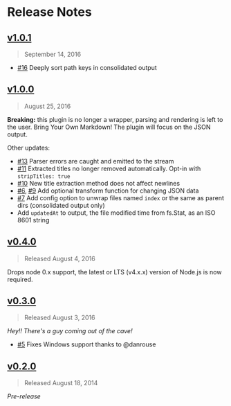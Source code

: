 # Release Notes

## [v1.0.1]

> September 14, 2016

- [#16] Deeply sort path keys in consolidated output

## [v1.0.0]

> August 25, 2016

**Breaking:** this plugin is no longer a wrapper, parsing and rendering is left to the user. Bring Your Own Markdown! The plugin will focus on the JSON output.

Other updates:

- [#13] Parser errors are caught and emitted to the stream
- [#11] Extracted titles no longer removed automatically. Opt-in with `stripTitles: true`
- [#10] New title extraction method does not affect newlines
- [#6], [#9] Add optional transform function for changing JSON data
- [#7] Add config option to unwrap files named `index` or the same as parent dirs (consolidated output only)
- Add `updatedAt` to output, the file modified time from fs.Stat, as an ISO 8601 string

## [v0.4.0]

> Released August 4, 2016

Drops node 0.x support, the latest or LTS (v4.x.x) version of Node.js is now required.

## [v0.3.0]

> Released August 3, 2016

_Hey!! There's a guy coming out of the cave!_

- [#5] Fixes Windows support thanks to @danrouse

## [v0.2.0]

> Released August 18, 2014

_Pre-release_

[#16]: https://github.com/sparkartgroup/gulp-markdown-to-json/issues/16
[#13]: https://github.com/sparkartgroup/gulp-markdown-to-json/issues/13
[#11]: https://github.com/sparkartgroup/gulp-markdown-to-json/issues/11
[#10]: https://github.com/sparkartgroup/gulp-markdown-to-json/issues/10
[#6]: https://github.com/sparkartgroup/gulp-markdown-to-json/issues/6
[#7]: https://github.com/sparkartgroup/gulp-markdown-to-json/issues/7
[#9]: https://github.com/sparkartgroup/gulp-markdown-to-json/issues/9
[#5]: https://github.com/sparkartgroup/gulp-markdown-to-json/issues/5

[v1.0.1]: https://github.com/sparkartgroup/gulp-markdown-to-json/compare/v1.0.0...v1.0.1
[v1.0.0]: https://github.com/sparkartgroup/gulp-markdown-to-json/compare/v0.4.0...v1.0.0
[v0.4.0]: https://github.com/sparkartgroup/gulp-markdown-to-json/compare/v0.3.0...v0.4.0
[v0.3.0]: https://github.com/sparkartgroup/gulp-markdown-to-json/compare/v0.2.0...v0.3.0
[v0.2.0]: https://github.com/sparkartgroup/gulp-markdown-to-json/compare/4dc86c3...v0.2.1
